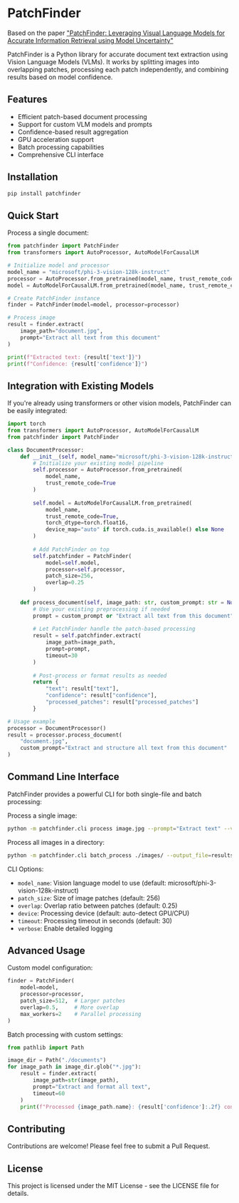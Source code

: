 # PatchFinder

Based on the paper ["PatchFinder: Leveraging Visual Language Models for Accurate Information Retrieval using Model Uncertainty"](https://www.arxiv.org/pdf/2412.02886)

PatchFinder is a Python library for accurate document text extraction using Vision Language Models (VLMs). It works by splitting images into overlapping patches, processing each patch independently, and combining results based on model confidence.

## Features

- Efficient patch-based document processing
- Support for custom VLM models and prompts
- Confidence-based result aggregation
- GPU acceleration support
- Batch processing capabilities
- Comprehensive CLI interface

## Installation

```bash
pip install patchfinder
```

## Quick Start

Process a single document:

```python
from patchfinder import PatchFinder
from transformers import AutoProcessor, AutoModelForCausalLM

# Initialize model and processor
model_name = "microsoft/phi-3-vision-128k-instruct"
processor = AutoProcessor.from_pretrained(model_name, trust_remote_code=True)
model = AutoModelForCausalLM.from_pretrained(model_name, trust_remote_code=True)

# Create PatchFinder instance
finder = PatchFinder(model=model, processor=processor)

# Process image
result = finder.extract(
    image_path="document.jpg",
    prompt="Extract all text from this document"
)

print(f"Extracted text: {result['text']}")
print(f"Confidence: {result['confidence']}")
```

## Integration with Existing Models

If you're already using transformers or other vision models, PatchFinder can be easily integrated:

```python
import torch
from transformers import AutoProcessor, AutoModelForCausalLM
from patchfinder import PatchFinder

class DocumentProcessor:
    def __init__(self, model_name="microsoft/phi-3-vision-128k-instruct"):
        # Initialize your existing model pipeline
        self.processor = AutoProcessor.from_pretrained(
            model_name, 
            trust_remote_code=True
        )
        
        self.model = AutoModelForCausalLM.from_pretrained(
            model_name,
            trust_remote_code=True,
            torch_dtype=torch.float16,
            device_map="auto" if torch.cuda.is_available() else None
        )
        
        # Add PatchFinder on top
        self.patchfinder = PatchFinder(
            model=self.model,
            processor=self.processor,
            patch_size=256,
            overlap=0.25
        )
    
    def process_document(self, image_path: str, custom_prompt: str = None) -> dict:
        # Use your existing preprocessing if needed
        prompt = custom_prompt or "Extract all text from this document"
        
        # Let PatchFinder handle the patch-based processing
        result = self.patchfinder.extract(
            image_path=image_path,
            prompt=prompt,
            timeout=30
        )
        
        # Post-process or format results as needed
        return {
            "text": result["text"],
            "confidence": result["confidence"],
            "processed_patches": result["processed_patches"]
        }

# Usage example
processor = DocumentProcessor()
result = processor.process_document(
    "document.jpg",
    custom_prompt="Extract and structure all text from this document"
)
```

## Command Line Interface

PatchFinder provides a powerful CLI for both single-file and batch processing:

Process a single image:
```bash
python -m patchfinder.cli process image.jpg --prompt="Extract text" --verbose
```

Process all images in a directory:
```bash
python -m patchfinder.cli batch_process ./images/ --output_file=results.json
```

CLI Options:
- `model_name`: Vision language model to use (default: microsoft/phi-3-vision-128k-instruct)
- `patch_size`: Size of image patches (default: 256)
- `overlap`: Overlap ratio between patches (default: 0.25)
- `device`: Processing device (default: auto-detect GPU/CPU)
- `timeout`: Processing timeout in seconds (default: 30)
- `verbose`: Enable detailed logging

## Advanced Usage

Custom model configuration:
```python
finder = PatchFinder(
    model=model,
    processor=processor,
    patch_size=512,  # Larger patches
    overlap=0.5,     # More overlap
    max_workers=2    # Parallel processing
)
```

Batch processing with custom settings:
```python
from pathlib import Path

image_dir = Path("./documents")
for image_path in image_dir.glob("*.jpg"):
    result = finder.extract(
        image_path=str(image_path),
        prompt="Extract and format all text",
        timeout=60
    )
    print(f"Processed {image_path.name}: {result['confidence']:.2f} confidence")
```

## Contributing

Contributions are welcome! Please feel free to submit a Pull Request.

## License

This project is licensed under the MIT License - see the LICENSE file for details.


